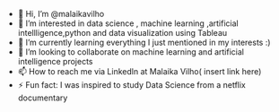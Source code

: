 - 👋 Hi, I’m @malaikavilho
- 👀 I’m interested in data science , machine learning ,artificial intellligence,python and data visualization using Tableau
- 🌱 I’m currently learning everything I just mentioned in my interests :)
- 💞️ I’m looking to collaborate on machine learning and artificial intelligence projects
- 📫 How to reach me via Linkedln at Malaika Vilho( insert link here)
- ⚡ Fun fact: I was inspired to study Data Science from a netflix documentary

<!---
malaikavilho/malaikavilho is a ✨ special ✨ repository because its `README.md` (this file) appears on your GitHub profile.
You can click the Preview link to take a look at your changes.
--->
